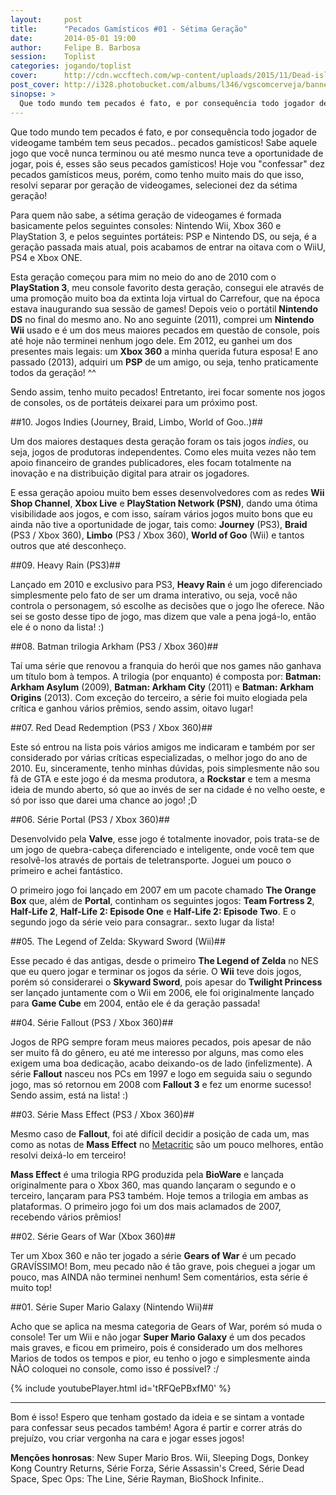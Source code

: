 ```yaml
---
layout:     post
title:      "Pecados Gamísticos #01 - Sétima Geração"
date:       2014-05-01 19:00
author:     Felipe B. Barbosa
session:    Toplist
categories: jogando/toplist
cover:      http://cdn.wccftech.com/wp-content/uploads/2015/11/Dead-island-cover.png
post_cover: http://i328.photobucket.com/albums/l346/vgscomcerveja/banner3_1_zpsplzx2idj.jpg
sinopse: >
  Que todo mundo tem pecados é fato, e por consequência todo jogador de videogame também tem seus pecados.. pecados gamísticos! Sabe aquele jogo que você nunca terminou ou até mesmo nunca teve a oportunidade de jogar, pois é, esses são seus pecados gamísticos! Hoje vou "confessar" dez pecados gamísticos meus, porém, como tenho muito mais do que isso, resolvi separar por geração de videogames, selecionei dez da sétima geração!
---
```

Que todo mundo tem pecados é fato, e por consequência todo jogador de videogame também tem seus pecados.. pecados gamísticos! Sabe aquele jogo que você nunca terminou ou até mesmo nunca teve a oportunidade de jogar, pois é, esses são seus pecados gamísticos! Hoje vou "confessar" dez pecados gamísticos meus, porém, como tenho muito mais do que isso, resolvi separar por geração de videogames, selecionei dez da sétima geração!

Para quem não sabe, a sétima geração de videogames é formada basicamente pelos seguintes consoles: Nintendo Wii, Xbox 360 e PlayStation 3, e pelos seguintes portáteis: PSP e Nintendo DS, ou seja, é a geração passada mais atual, pois acabamos de entrar na oitava com o WiiU, PS4 e Xbox ONE.

Esta geração começou para mim no meio do ano de 2010 com o **PlayStation 3**, meu console favorito desta geração, consegui ele através de uma promoção muito boa da extinta loja virtual do Carrefour, que na época estava inaugurando sua sessão de games! Depois veio o portátil **Nintendo DS** no final do mesmo ano. No ano seguinte (2011), comprei um **Nintendo Wii** usado e é um dos meus maiores pecados em questão de console, pois até hoje não terminei nenhum jogo dele. Em 2012, eu ganhei um dos presentes mais legais: um **Xbox 360** a minha querida futura esposa! E ano passado (2013), adquiri um **PSP** de um amigo, ou seja, tenho praticamente todos da geração! ^^

Sendo assim, tenho muito pecados! Entretanto, irei focar somente nos jogos de consoles, os de portáteis deixarei para um próximo post.

##10. Jogos Indies (Journey, Braid, Limbo, World of Goo..)##

Um dos maiores destaques desta geração foram os tais jogos *indies*, ou seja, jogos de produtoras independentes. Como eles muita vezes não tem apoio financeiro de grandes publicadores, eles focam totalmente na inovação e na distribuição digital para atrair os jogadores.

E essa geração apoiou muito bem esses desenvolvedores com as redes **Wii Shop Channel**, **Xbox Live** e **PlayStation Network (PSN)**, dando uma ótima visibilidade aos jogos, e com isso, saíram vários jogos muito bons que eu ainda não tive a oportunidade de jogar, tais como: **Journey** (PS3), **Braid** (PS3 / Xbox 360), **Limbo** (PS3 / Xbox 360), **World of Goo** (Wii) e tantos outros que até desconheço.

##09. Heavy Rain (PS3)##

Lançado em 2010 e exclusivo para PS3, **Heavy Rain** é um jogo diferenciado simplesmente pelo fato de ser um drama interativo, ou seja, você não controla o personagem, só escolhe as decisões que o jogo lhe oferece. Não sei se gosto desse tipo de jogo, mas dizem que vale a pena jogá-lo, então ele é o nono da lista! :)

##08. Batman trilogia Arkham (PS3 / Xbox 360)##

Taí uma série que renovou a franquia do herói que nos games não ganhava um título bom à tempos. A trilogia (por enquanto) é composta por: **Batman: Arkham Asylum** (2009), **Batman: Arkham City** (2011) e **Batman: Arkham Origins** (2013). Com exceção do terceiro, a série foi muito elogiada pela crítica e ganhou vários prêmios, sendo assim, oitavo lugar!

##07. Red Dead Redemption (PS3 / Xbox 360)##

Este só entrou na lista pois vários amigos me indicaram e também por ser considerado por várias críticas especializadas, o melhor jogo do ano de 2010. Eu, sinceramente, tenho minhas dúvidas, pois simplesmente não sou fã de GTA e este jogo é da mesma produtora, a **Rockstar** e tem a mesma ideia de mundo aberto, só que ao invés de ser na cidade é no velho oeste, e só por isso que darei uma chance ao jogo! ;D

##06. Série Portal (PS3 / Xbox 360)##

Desenvolvido pela **Valve**, esse jogo é totalmente inovador, pois trata-se de um jogo de quebra-cabeça diferenciado e inteligente, onde você tem que resolvê-los através de portais de teletransporte. Joguei um pouco o primeiro e achei fantástico.

O primeiro jogo foi lançado em 2007 em um pacote chamado **The Orange Box** que, além de **Portal**, continham os seguintes jogos: **Team Fortress 2**, **Half-Life 2**, **Half-Life 2: Episode One** e **Half-Life 2: Episode Two**. E o segundo jogo da série veio para consagrar.. sexto lugar da lista!

##05. The Legend of Zelda: Skyward Sword (Wii)##

Esse pecado é das antigas, desde o primeiro **The Legend of Zelda** no NES que eu quero jogar e terminar os jogos da série. O **Wii** teve dois jogos, porém só considerarei o **Skyward Sword**, pois apesar do **Twilight Princess** ser lançado juntamente com o Wii em 2006, ele foi originalmente lançado para **Game Cube** em 2004, então ele é da geração passada!

##04. Série Fallout (PS3 / Xbox 360)##

Jogos de RPG sempre foram meus maiores pecados, pois apesar de não ser muito fã do gênero, eu até me interesso por alguns, mas como eles exigem uma boa dedicação, acabo deixando-os de lado (infelizmente). A série **Fallout** nasceu nos PCs em 1997 e logo em seguida saiu o segundo jogo, mas só retornou em 2008 com **Fallout 3** e fez um enorme sucesso! Sendo assim, está na lista! :)

##03. Série Mass Effect (PS3 / Xbox 360)##

Mesmo caso de **Fallout**, foi até difícil decidir a posição de cada um, mas como as notas de **Mass Effect** no [Metacritic](http://www.metacritic.com/) são um pouco melhores, então resolvi deixá-lo em terceiro!

**Mass Effect** é uma trilogia RPG produzida pela **BioWare** e lançada originalmente para o Xbox 360, mas quando lançaram o segundo e o terceiro, lançaram para PS3 também. Hoje temos a trilogia em ambas as plataformas. O primeiro jogo foi um dos mais aclamados de 2007, recebendo vários prêmios!

##02. Série Gears of War (Xbox 360)##

Ter um Xbox 360 e não ter jogado a série **Gears of War** é um pecado GRAVÍSSIMO! Bom, meu pecado não é tão grave, pois cheguei a jogar um pouco, mas AINDA não terminei nenhum! Sem comentários, esta série é muito top!

##01. Série Super Mario Galaxy (Nintendo Wii)##

Acho que se aplica na mesma categoria de Gears of War, porém só muda o console! Ter um Wii e não jogar **Super Mario Galaxy** é um dos pecados mais graves, e ficou em primeiro, pois é considerado um dos melhores Marios de todos os tempos e pior, eu tenho o jogo e simplesmente ainda NÃO coloquei no console, como isso é possível? :/

{% include youtubePlayer.html id='tRFQePBxfM0' %}

---

Bom é isso! Espero que tenham gostado da ideia e se sintam a vontade para confessar seus pecados também! Agora é partir e correr atrás do prejuízo, vou criar vergonha na cara e jogar esses jogos!

**Menções honrosas**: New Super Mario Bros. Wii, Sleeping Dogs, Donkey Kong Country Returns, Série Forza, Série Assassin's Creed, Série Dead Space, Spec Ops: The Line, Série Rayman, BioShock Infinite..
